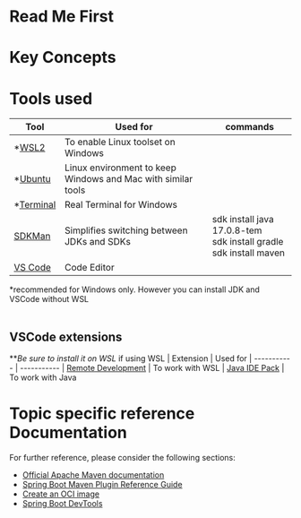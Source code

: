 # Read Me First

# Key Concepts

# Tools used
| Tool | Used for | commands 
| ----------- | ----------- |------
| *[WSL2](https://docs.microsoft.com/en-us/windows/wsl/install-win10) | To enable Linux toolset on Windows 
| *[Ubuntu](https://www.microsoft.com/en-us/p/ubuntu/9nblggh4msv6) | Linux environment to keep Windows and Mac with similar tools 
| *[Terminal](https://www.microsoft.com/en-us/p/windows-terminal/9n0dx20hk701) | Real Terminal for Windows 
| [SDKMan](https://sdkman.io/) | Simplifies switching between JDKs and SDKs | sdk install java 17.0.8-tem<br/>sdk install gradle<br/> sdk install maven
| [VS Code](https://code.visualstudio.com) | Code Editor  

*recommended for Windows only.  However you can install JDK and VSCode without WSL<br/><br/>
## VSCode extensions
**<i>Be sure to install it on WSL</I> if using WSL
| Extension | Used for 
| ----------- | ----------- 
| [Remote Development](https://marketplace.visualstudio.com/items?itemName=ms-vscode-remote.vscode-remote-extensionpack) | To work with WSL
| [Java IDE Pack](https://marketplace.visualstudio.com/items?itemName=pverest.java-ide-pack) | To work with Java


# Topic specific reference Documentation
For further reference, please consider the following sections:

* [Official Apache Maven documentation](https://maven.apache.org/guides/index.html)
* [Spring Boot Maven Plugin Reference Guide](https://docs.spring.io/spring-boot/docs/3.1.2/maven-plugin/reference/html/)
* [Create an OCI image](https://docs.spring.io/spring-boot/docs/3.1.2/maven-plugin/reference/html/#build-image)
* [Spring Boot DevTools](https://docs.spring.io/spring-boot/docs/3.1.2/reference/htmlsinge/index.html#using.devtools)

